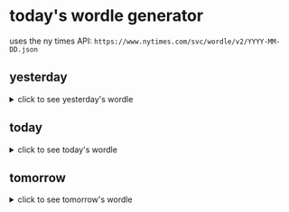 # today's wordle generator

uses the ny times API: `https://www.nytimes.com/svc/wordle/v2/YYYY-MM-DD.json`

## yesterday

<details>
    <summary>click to see yesterday's wordle</summary>

    wafer

</details>

## today

<details>
    <summary>click to see today's wordle</summary>

    crawl

</details>

## tomorrow

<details>
    <summary>click to see tomorrow's wordle</summary>

    dingy

</details>
